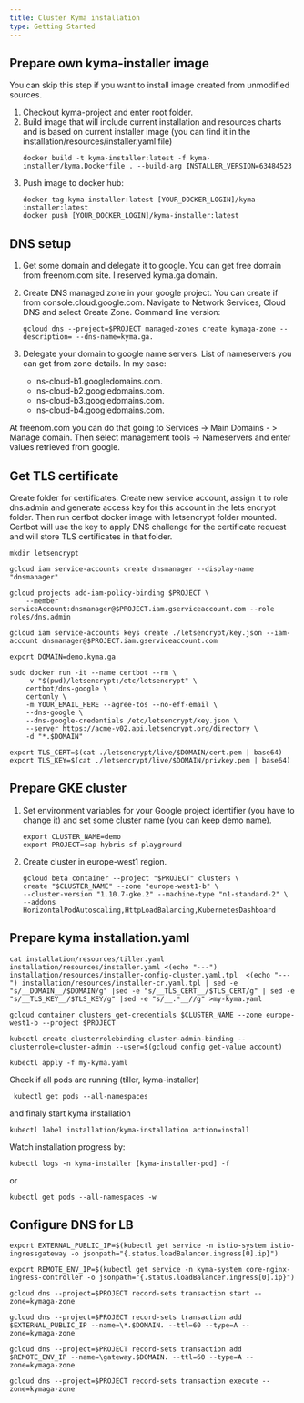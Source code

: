 ```yaml
---
title: Cluster Kyma installation
type: Getting Started
---
```


## Prepare own kyma-installer image

You can skip this step if you want to install image created from unmodified sources. 

1. Checkout kyma-project and enter root folder.
2. Build image that will include current installation and resources charts and is based on current installer image (you can find it in the installation/resources/installer.yaml file)
    ```
    docker build -t kyma-installer:latest -f kyma-installer/kyma.Dockerfile . --build-arg INSTALLER_VERSION=63484523
    ```
3. Push image to docker hub:
    ```
    docker tag kyma-installer:latest [YOUR_DOCKER_LOGIN]/kyma-installer:latest
    docker push [YOUR_DOCKER_LOGIN]/kyma-installer:latest
    ```

## DNS setup

1. Get some domain and delegate it to google. You can get free domain from freenom.com site. I reserved kyma.ga domain.

2. Create DNS managed zone in your google project. You can create if from console.cloud.google.com. Navigate to Network Services, Cloud DNS and select Create Zone. Command line version:    
    ```
    gcloud dns --project=$PROJECT managed-zones create kymaga-zone --description= --dns-name=kyma.ga.
    ```
3. Delegate your domain to google name servers. List of nameservers you can get from zone details. In my case:
    - ns-cloud-b1.googledomains.com.
    - ns-cloud-b2.googledomains.com.
    - ns-cloud-b3.googledomains.com.
    - ns-cloud-b4.googledomains.com.

At freenom.com you can do that going to Services -> Main Domains - > Manage domain. Then select management tools -> Nameservers and enter values retrieved from google.

## Get TLS certificate

Create folder for certificates. Create new service account, assign it to role dns.admin and generate access key for this account in the lets encrypt folder. Then run certbot docker image with letsencrypt folder mounted. Certbot will use the key to apply DNS challenge for the certificate request and will store TLS certificates in that folder.
```
mkdir letsencrypt

gcloud iam service-accounts create dnsmanager --display-name "dnsmanager"

gcloud projects add-iam-policy-binding $PROJECT \
    --member serviceAccount:dnsmanager@$PROJECT.iam.gserviceaccount.com --role roles/dns.admin

gcloud iam service-accounts keys create ./letsencrypt/key.json --iam-account dnsmanager@$PROJECT.iam.gserviceaccount.com

export DOMAIN=demo.kyma.ga

sudo docker run -it --name certbot --rm \
    -v "$(pwd)/letsencrypt:/etc/letsencrypt" \
    certbot/dns-google \
    certonly \
    -m YOUR_EMAIL_HERE --agree-tos --no-eff-email \
    --dns-google \
    --dns-google-credentials /etc/letsencrypt/key.json \
    --server https://acme-v02.api.letsencrypt.org/directory \
    -d "*.$DOMAIN"

export TLS_CERT=$(cat ./letsencrypt/live/$DOMAIN/cert.pem | base64)
export TLS_KEY=$(cat ./letsencrypt/live/$DOMAIN/privkey.pem | base64)
```

## Prepare GKE cluster


1. Set environment variables for your Google project identifier (you have to change it) and set some cluster name (you can keep demo name).
    ```
    export CLUSTER_NAME=demo
    export PROJECT=sap-hybris-sf-playground
    ```
2. Create cluster in europe-west1 region.
    ```
    gcloud beta container --project "$PROJECT" clusters \
    create "$CLUSTER_NAME" --zone "europe-west1-b" \
    --cluster-version "1.10.7-gke.2" --machine-type "n1-standard-2" \
    --addons HorizontalPodAutoscaling,HttpLoadBalancing,KubernetesDashboard 
    ```

## Prepare kyma installation.yaml

```
cat installation/resources/tiller.yaml installation/resources/installer.yaml <(echo "---") installation/resources/installer-config-cluster.yaml.tpl  <(echo "---") installation/resources/installer-cr.yaml.tpl | sed -e "s/__DOMAIN__/$DOMAIN/g" |sed -e "s/__TLS_CERT__/$TLS_CERT/g" | sed -e "s/__TLS_KEY__/$TLS_KEY/g" |sed -e "s/__.*__//g" >my-kyma.yaml

gcloud container clusters get-credentials $CLUSTER_NAME --zone europe-west1-b --project $PROJECT

kubectl create clusterrolebinding cluster-admin-binding --clusterrole=cluster-admin --user=$(gcloud config get-value account)

kubectl apply -f my-kyma.yaml
```

Check if all pods are running (tiller, kyma-installer)
```
 kubectl get pods --all-namespaces
```

and finaly start kyma installation
```
kubectl label installation/kyma-installation action=install
```
Watch installation progress by:
```
kubectl logs -n kyma-installer [kyma-installer-pod] -f
```
or
```
kubectl get pods --all-namespaces -w
```

## Configure DNS for LB

```
export EXTERNAL_PUBLIC_IP=$(kubectl get service -n istio-system istio-ingressgateway -o jsonpath="{.status.loadBalancer.ingress[0].ip}")

export REMOTE_ENV_IP=$(kubectl get service -n kyma-system core-nginx-ingress-controller -o jsonpath="{.status.loadBalancer.ingress[0].ip}")

gcloud dns --project=$PROJECT record-sets transaction start --zone=kymaga-zone

gcloud dns --project=$PROJECT record-sets transaction add $EXTERNAL_PUBLIC_IP --name=\*.$DOMAIN. --ttl=60 --type=A --zone=kymaga-zone

gcloud dns --project=$PROJECT record-sets transaction add $REMOTE_ENV_IP --name=\gateway.$DOMAIN. --ttl=60 --type=A --zone=kymaga-zone

gcloud dns --project=$PROJECT record-sets transaction execute --zone=kymaga-zone

```